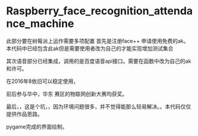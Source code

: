 # Raspberry_face_recognition_attendance_machine

此部分要在树莓派上运作需要多项配置
首先是注册face++ 申请使用免费的ak。本代码中已经包含此ak但是需要使用者改为自己的才能实现增加测试集合

其次语音部分已经集成，调用的是百度语音api接口。需要在函数中改为自己的ak和许可。

在2016年8依旧可以稳定使用，

前后参与华中，华东 赛区的物联网创新大赛均获奖。

最后，，这是个坑，，因为环境问题很多，并不觉得能那么轻易解决。。本代码仅仅提供作品思路。

pygame完成的界面绘制。
